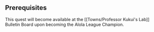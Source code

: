 ## Prerequisites

This quest will become available at the [[Towns/Professor Kukui's Lab]] Bulletin Board upon becoming the Alola League Champion.